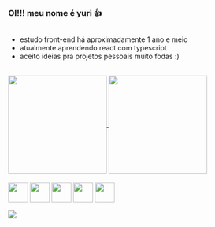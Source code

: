 ### OI!!! meu nome é yuri 👍

##

- estudo front-end há aproximadamente 1 ano e meio
- atualmente aprendendo react com typescript
- aceito ideias pra projetos pessoais muito fodas :)

<br>

<a href="https://github.com/tfisyu/github-readme-stats">
  <img height=200 align="center" src="https://github-readme-stats.vercel.app/api?username=tfisyu&show_icons=true&theme=radical&bg_color=00000000" />
</a>
<a href="https://github.com/tfisyu/convoychat">
  <img height=200 align="center" src="https://github-readme-stats.vercel.app/api/top-langs?username=tfisyu&layout=compact&langs_count=8&card_width=320&bg_color=00000000" />
</a>

<br>
<br>

<div style="display: inline-block">  
<img src="https://cdn.jsdelivr.net/gh/devicons/devicon/icons/html5/html5-plain.svg" width="40" />
<img src="https://cdn.jsdelivr.net/gh/devicons/devicon/icons/css3/css3-plain.svg" width="40" />
<img src="https://cdn.jsdelivr.net/gh/devicons/devicon/icons/javascript/javascript-plain.svg" width="40" />
<img src="https://cdn.jsdelivr.net/gh/devicons/devicon/icons/typescript/typescript-plain.svg" width="40"/>
<img src="https://cdn.jsdelivr.net/gh/devicons/devicon/icons/react/react-original.svg" width="40" />
</div>

<br>

<a href="https://www.linkedin.com/in/whotftaki" target="_blank"><img src="https://img.shields.io/badge/LinkedIn-0077B5?style=for-the-badge&logo=linkedin&logoColor=white"/><a/>
